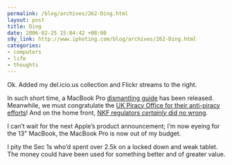 ```yaml
--- 
permalink: /blog/archives/262-Ding.html
layout: post
title: Ding
date: 2006-02-25 15:04:42 +08:00
s9y_link: http://www.iphoting.com/blog/archives/262-Ding.html
categories: 
- computers
- life
- thoughts
---
```

<p class="whiteline"><p>Ok. Added my del.icio.us collection and Flickr streams to the right.</p>
</p><p class="whiteline"><p>In such short time, a MacBook Pro <a onclick="_gaq.push(['_trackPageview', '/extlink/www.ifixit.com/Guide/85.0.0.html']);"  href="http://www.ifixit.com/Guide/85.0.0.html">dismantling guide</a> has been released. Meanwhile, we must congratulate the <a onclick="_gaq.push(['_trackPageview', '/extlink/business.timesonline.co.uk/article/0,,9075-2051196,00.html']);"  href="http://business.timesonline.co.uk/article/0,,9075-2051196,00.html">UK Piracy Office for their anti-piracy efforts</a>! And on the home front, <a onclick="_gaq.push(['_trackPageview', '/extlink/happycitizen.blogspot.com/2006/02/nkf-regulators-no-wrong-done.html']);"  href="http://happycitizen.blogspot.com/2006/02/nkf-regulators-no-wrong-done.html">NKF regulators <i>certainly</i> did no wrong</a>.</p>
</p><p class="whiteline"><p>I can&#8217;t wait for the next Apple&#8217;s product announcement; I&#8217;m now eyeing for the 13" MacBook, the MacBook Pro is now out of my budget.</p>
</p><p class="break"><p>I pity the Sec 1s who&#8217;d spent over 2.5k on a locked down and weak tablet. The money could have been used for something better and of greater value.</p></p>
